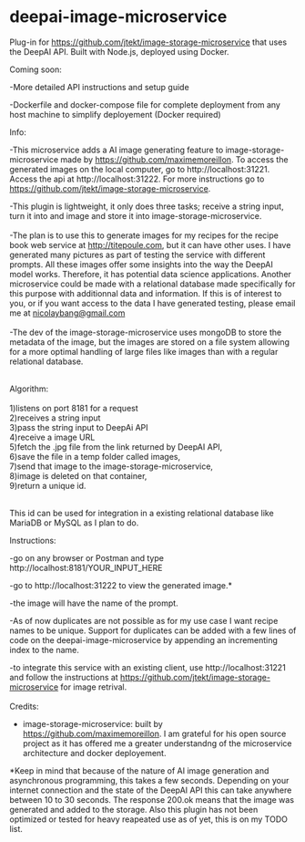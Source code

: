 # deepai-image-microservice
Plug-in for https://github.com/jtekt/image-storage-microservice that uses the DeepAI API. Built with Node.js, deployed using Docker.  

Coming soon:

-More detailed API instructions and setup guide

-Dockerfile and docker-compose file for complete deployment from any host machine to simplify deployement (Docker required)

Info:

-This microservice adds a AI image generating feature to image-storage-microservice made by https://github.com/maximemoreillon. To access the generated images on the local computer, go to http://localhost:31221. Access the api at http://localhost:31222. For more instructions go to
https://github.com/jtekt/image-storage-microservice.

-This plugin is lightweight, it only does three tasks; receive a string input, turn it into and image and store it into image-storage-microservice.<br><br>
-The plan is to use this to generate images for my recipes for the recipe book web service at http://titepoule.com, but it can have other uses. I have generated
many pictures as part of testing the service with different prompts. All these images offer some insights into the way the DeepAI model works. Therefore, it has potential data science applications. Another microservice could be made with a relational database made specifically for this purpose with additionnal data and information. If this is of interest to you, or if you want access to the data I have generated testing, please email me at nicolaybang@gmail.com<br>  
-The dev of the image-storage-microservice uses mongoDB to store the metadata of the image, but the images are stored on a file system allowing
for a more optimal handling of large files like images than with a regular relational database. 

<br>
Algorithm:
<br>
<br>1)listens on port 8181 for a request
<br>2)receives a string input
<br>3)pass the string input to DeepAi API
<br>4)receive a image URL
<br>5)fetch the .jpg file from the link returned by DeepAI API, 
<br>6)save the file in a temp folder called images, 
<br>7)send that image to the image-storage-microservice,
<br>8)image is deleted on that container, 
<br>9)return a unique id. 

<br>This id can be used for integration in a existing relational database like MariaDB or MySQL as I plan to do. 

Instructions: 

-go on any browser or Postman and type http://localhost:8181/YOUR_INPUT_HERE 

-go to http://localhost:31222 to view the generated image.*

-the image will have the name of the prompt.

-As of now duplicates are not possible as for my use case I want recipe names to be unique. Support for duplicates can be added with a few lines of code on the 
deepai-image-microservice by appending an incrementing index to the name.

-to integrate this service with an existing client, use http://localhost:31221 and follow the instructions at https://github.com/jtekt/image-storage-microservice for image retrival.<br>  
Credits:

- image-storage-microservice: built by https://github.com/maximemoreillon. I am grateful for his open source project as it has offered me a greater understandng of the microservice architecture and docker deployement.<br>
 
*Keep in mind that because of the nature of AI image generation and asynchronous programming, this takes a few seconds. Depending on your internet connection and the state of the DeepAI API this can take anywhere between 10 to 30 seconds. The response 200.ok means that the image was generated and added to the storage.
Also this plugin has not been optimized or tested for heavy reapeated use as of yet, this is on my TODO list. 




